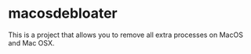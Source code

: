 # macosdebloater
This is a project that allows you to remove all extra processes on MacOS and Mac OSX.
